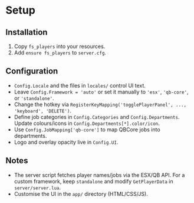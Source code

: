 # Setup

## Installation
1. Copy `fs_players` into your resources.
2. Add `ensure fs_players` to `server.cfg`.

## Configuration
- `Config.Locale` and the files in `locales/` control UI text.
- Leave `Config.Framework = 'auto'` or set it manually to `'esx'`, `'qb-core'`, or `'standalone'`.
- Change the hotkey via `RegisterKeyMapping('togglePlayerPanel', ..., 'keyboard', 'DELETE')`.
- Define job categories in `Config.Categories` and `Config.Departments`. Update colours/icons in `Config.Departments[*].color/icon`.
- Use `Config.JobMapping['qb-core']` to map QBCore jobs into departments.
- Logo and overlay opacity live in `Config.UI`.

## Notes
- The server script fetches player names/jobs via the ESX/QB API. For a custom framework, keep `standalone` and modify `GetPlayerData` in `server/server.lua`.
- Customise the UI in the `app/` directory (HTML/CSS/JS).
